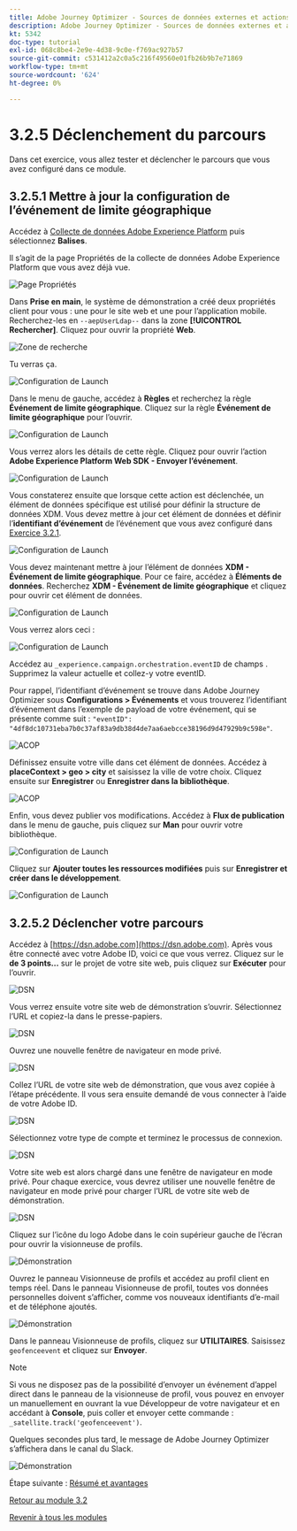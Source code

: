 ```yaml
---
title: Adobe Journey Optimizer - Sources de données externes et actions personnalisées
description: Adobe Journey Optimizer - Sources de données externes et actions personnalisées
kt: 5342
doc-type: tutorial
exl-id: 068c8be4-2e9e-4d38-9c0e-f769ac927b57
source-git-commit: c531412a2c0a5c216f49560e01fb26b9b7e71869
workflow-type: tm+mt
source-wordcount: '624'
ht-degree: 0%

---
```


# 3.2.5 Déclenchement du parcours

Dans cet exercice, vous allez tester et déclencher le parcours que vous avez configuré dans ce module.

## 3.2.5.1 Mettre à jour la configuration de l’événement de limite géographique

Accédez à [Collecte de données Adobe Experience Platform](https://experience.adobe.com/launch/) puis sélectionnez **Balises**.

Il s’agit de la page Propriétés de la collecte de données Adobe Experience Platform que vous avez déjà vue.

![Page Propriétés](./../../../modules/datacollection/module1.1/images/launch1.png)

Dans **Prise en main**, le système de démonstration a créé deux propriétés client pour vous : une pour le site web et une pour l’application mobile. Recherchez-les en `--aepUserLdap--` dans la zone **[!UICONTROL Rechercher]**. Cliquez pour ouvrir la propriété **Web**.

![Zone de recherche](./../../../modules/datacollection/module1.1/images/property6.png)

Tu verras ça.

![Configuration de Launch](./images/rule1.png)

Dans le menu de gauche, accédez à **Règles** et recherchez la règle **Événement de limite géographique**. Cliquez sur la règle **Événement de limite géographique** pour l’ouvrir.

![Configuration de Launch](./images/rule2.png)

Vous verrez alors les détails de cette règle. Cliquez pour ouvrir l’action **Adobe Experience Platform Web SDK - Envoyer l’événement**.

![Configuration de Launch](./images/rule3.png)

Vous constaterez ensuite que lorsque cette action est déclenchée, un élément de données spécifique est utilisé pour définir la structure de données XDM. Vous devez mettre à jour cet élément de données et définir l’**identifiant d’événement** de l’événement que vous avez configuré dans [Exercice 3.2.1](./ex1.md).

![Configuration de Launch](./images/rule4.png)

Vous devez maintenant mettre à jour l’élément de données **XDM - Événement de limite géographique**. Pour ce faire, accédez à **Éléments de données**. Recherchez **XDM - Événement de limite géographique** et cliquez pour ouvrir cet élément de données.

![Configuration de Launch](./images/rule5.png)

Vous verrez alors ceci :

![Configuration de Launch](./images/rule6.png)

Accédez au `_experience.campaign.orchestration.eventID` de champs . Supprimez la valeur actuelle et collez-y votre eventID.

Pour rappel, l’identifiant d’événement se trouve dans Adobe Journey Optimizer sous **Configurations > Événements** et vous trouverez l’identifiant d’événement dans l’exemple de payload de votre événement, qui se présente comme suit : `"eventID": "4df8dc10731eba7b0c37af83a9db38d4de7aa6aebcce38196d9d47929b9c598e"`.

![ACOP &#x200B;](./images/payloadeventID.png)

Définissez ensuite votre ville dans cet élément de données. Accédez à **placeContext > geo > city** et saisissez la ville de votre choix. Cliquez ensuite sur **Enregistrer** ou **Enregistrer dans la bibliothèque**.

![ACOP &#x200B;](./images/payloadeventIDgeo.png)

Enfin, vous devez publier vos modifications. Accédez à **Flux de publication** dans le menu de gauche, puis cliquez sur **Man** pour ouvrir votre bibliothèque.

![Configuration de Launch](./images/rule8.png)

Cliquez sur **Ajouter toutes les ressources modifiées** puis sur **Enregistrer et créer dans le développement**.

![Configuration de Launch](./images/rule9.png)

## 3.2.5.2 Déclencher votre parcours

Accédez à [https://dsn.adobe.com](https://dsn.adobe.com). Après vous être connecté avec votre Adobe ID, voici ce que vous verrez. Cliquez sur le **de 3 points...** sur le projet de votre site web, puis cliquez sur **Exécuter** pour l’ouvrir.

![DSN &#x200B;](./../../datacollection/module1.1/images/web8.png)

Vous verrez ensuite votre site web de démonstration s’ouvrir. Sélectionnez l’URL et copiez-la dans le presse-papiers.

![DSN &#x200B;](../../gettingstarted/gettingstarted/images/web3.png)

Ouvrez une nouvelle fenêtre de navigateur en mode privé.

![DSN &#x200B;](../../gettingstarted/gettingstarted/images/web4.png)

Collez l’URL de votre site web de démonstration, que vous avez copiée à l’étape précédente. Il vous sera ensuite demandé de vous connecter à l’aide de votre Adobe ID.

![DSN &#x200B;](../../gettingstarted/gettingstarted/images/web5.png)

Sélectionnez votre type de compte et terminez le processus de connexion.

![DSN &#x200B;](../../gettingstarted/gettingstarted/images/web6.png)

Votre site web est alors chargé dans une fenêtre de navigateur en mode privé. Pour chaque exercice, vous devrez utiliser une nouvelle fenêtre de navigateur en mode privé pour charger l’URL de votre site web de démonstration.

![DSN &#x200B;](../../gettingstarted/gettingstarted/images/web7.png)

Cliquez sur l’icône du logo Adobe dans le coin supérieur gauche de l’écran pour ouvrir la visionneuse de profils.

![Démonstration](./../../../modules/datacollection/module1.2/images/pv1.png)

Ouvrez le panneau Visionneuse de profils et accédez au profil client en temps réel. Dans le panneau Visionneuse de profil, toutes vos données personnelles doivent s’afficher, comme vos nouveaux identifiants d’e-mail et de téléphone ajoutés.

![Démonstration](./images/pv2.png)

Dans le panneau Visionneuse de profils, cliquez sur **UTILITAIRES**. Saisissez `geofenceevent` et cliquez sur **Envoyer**.

>[!NOTE]
>
>Si vous ne disposez pas de la possibilité d’envoyer un événement d’appel direct dans le panneau de la visionneuse de profil, vous pouvez en envoyer un manuellement en ouvrant la vue Développeur de votre navigateur et en accédant à **Console**, puis coller et envoyer cette commande : `_satellite.track('geofenceevent')`.

Quelques secondes plus tard, le message de Adobe Journey Optimizer s’affichera dans le canal du Slack.

![Démonstration](./images/smsdemo4.png)

Étape suivante : [Résumé et avantages](./summary.md)

[Retour au module 3.2](journey-orchestration-external-weather-api-sms.md)

[Revenir à tous les modules](../../../overview.md)
